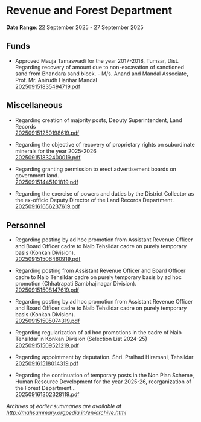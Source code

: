 # Revenue and Forest Department

**Date Range**: 22 September 2025 - 27 September 2025


## Funds
- Approved Mauja Tamaswadi for the year 2017-2018, Tumsar, Dist. Regarding recovery of amount due to non-excavation of sanctioned sand from Bhandara sand block. - M/s. Anand and Mandal Associate, Prof. Mr. Anirudh Harihar Mandal\
  [202509151835494719.pdf](https://gr.maharashtra.gov.in/Site/Upload/Government%20Resolutions/English/202509151835494719.pdf)

## Miscellaneous
- Regarding creation of majority posts, Deputy Superintendent, Land Records\
  [202509151250198619.pdf](https://gr.maharashtra.gov.in/Site/Upload/Government%20Resolutions/English/202509151250198619.pdf)

- Regarding the objective of recovery of proprietary rights on subordinate minerals for the year 2025-2026\
  [202509151832400019.pdf](https://gr.maharashtra.gov.in/Site/Upload/Government%20Resolutions/English/202509151832400019.pdf)

- Regarding granting permission to erect advertisement boards on government land.\
  [202509151445101819.pdf](https://gr.maharashtra.gov.in/Site/Upload/Government%20Resolutions/English/202509151445101819.pdf)

- Regarding the exercise of powers and duties by the District Collector as the ex-officio Deputy Director of the Land Records Department.\
  [202509161656237619.pdf](https://gr.maharashtra.gov.in/Site/Upload/Government%20Resolutions/English/202509161656237619.pdf)

## Personnel
- Regarding posting by ad hoc promotion from Assistant Revenue Officer and Board Officer cadre to Naib Tehsildar cadre on purely temporary basis (Konkan Division).\
  [202509151506460919.pdf](https://gr.maharashtra.gov.in/Site/Upload/Government%20Resolutions/English/202509151506460919.pdf)

- Regarding posting from Assistant Revenue Officer and Board Officer cadre to Naib Tehsildar cadre on purely temporary basis by ad hoc promotion (Chhatrapati Sambhajinagar Division).\
  [202509151508147619.pdf](https://gr.maharashtra.gov.in/Site/Upload/Government%20Resolutions/English/202509151508147619.pdf)

- Regarding posting by ad hoc promotion from Assistant Revenue Officer and Board Officer cadre to Naib Tehsildar cadre on purely temporary basis (Konkan Division).\
  [202509151505074319.pdf](https://gr.maharashtra.gov.in/Site/Upload/Government%20Resolutions/English/202509151505074319.pdf)

- Regarding regularization of ad hoc promotions in the cadre of Naib Tehsildar in Konkan Division (Selection List 2024-25)\
  [202509151509521219.pdf](https://gr.maharashtra.gov.in/Site/Upload/Government%20Resolutions/English/202509151509521219.pdf)

- Regarding appointment by deputation. Shri. Pralhad Hiramani, Tehsildar\
  [202509161518014319.pdf](https://gr.maharashtra.gov.in/Site/Upload/Government%20Resolutions/English/202509161518014319.pdf)

- Regarding the continuation of temporary posts in the Non Plan Scheme, Human Resource Development for the year 2025-26, reorganization of the Forest Department...\
  [202509161302328119.pdf](https://gr.maharashtra.gov.in/Site/Upload/Government%20Resolutions/English/202509161302328119.pdf)


*Archives of earlier summaries are available at http://mahsummary.orgpedia.in/en/archive.html*